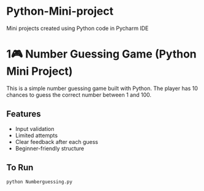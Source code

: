 # Python-Mini-project
Mini projects created using Python code in Pycharm IDE

# 1🎮 Number Guessing Game (Python Mini Project)

This is a simple number guessing game built with Python. The player has 10 chances to guess the correct number between 1 and 100.

## Features
- Input validation
- Limited attempts
- Clear feedback after each guess
- Beginner-friendly structure

## To Run
```bash
python Numberguessing.py